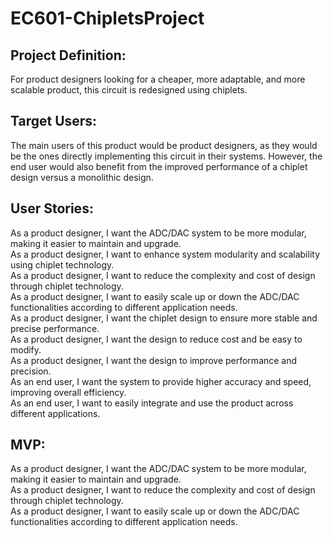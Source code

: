 # EC601-ChipletsProject

## Project Definition: 
For product designers looking for a cheaper, more adaptable, and more scalable product, this circuit is redesigned using chiplets.


## Target Users: 
The main users of this product would be product designers, as they would be the ones directly implementing this circuit in their systems. However, the end user would also benefit from the improved performance of a chiplet design versus a monolithic design.


## User Stories: 
As a product designer, I want the ADC/DAC system to be more modular, making it easier to maintain and upgrade.<br>
As a product designer, I want to enhance system modularity and scalability using chiplet technology.<br>
As a product designer, I want to reduce the complexity and cost of design through chiplet technology.<br>
As a product designer, I want to easily scale up or down the ADC/DAC functionalities according to different application needs.<br>
As a product designer, I want the chiplet design to ensure more stable and precise performance.<br>
As a product designer, I want the design to reduce cost and be easy to modify.<br>
As a product designer, I want the design to improve performance and precision.<br>
As an end user, I want the system to provide higher accuracy and speed, improving overall efficiency.<br>
As an end user, I want to easily integrate and use the product across different applications.<br>


## MVP:
As a product designer, I want the ADC/DAC system to be more modular, making it easier to maintain and upgrade.<br>
As a product designer, I want to reduce the complexity and cost of design through chiplet technology.<br>
As a product designer, I want to easily scale up or down the ADC/DAC functionalities according to different application needs.<br>

